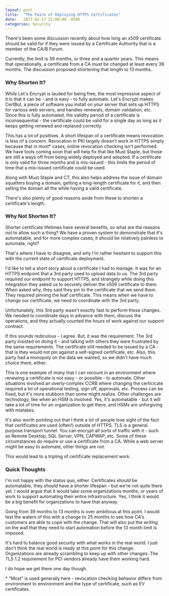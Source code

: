 ```yaml
---
layout: post
title:  "The Pains of Deploying HTTPS Certificates"
date:   2017-02-17 22:00:00 -0500
categories: Security
---
```


There's been some discussion recently about how long an x509 certificate should
be valid for if they were issued by a Certificate Authority that is a member
of the CA/B Forum.

Currently, the limit is 39 months, or three and a quarter years. This means that
operationally, a certificate from a CA must be changed at least every 39 months.
The discussion proposed shortening that length to 13 months.

### Why Shorten It?

While Let's Encrypt is lauded for being free, the most impressive aspect of it
is that it can be - and is easy - to fully automate. Let's Encrypt makes
CertBot, a piece of software you install on your server that sets up HTTPS for
various web servers, and handles renewals, domain validation, etc. Since this is
fully automated, the validity period of a certificate is inconsequential - the
certificate could be valid for a single day as long as it keeps getting renewed
and replaced correctly.

This has a lot of positives. A short lifespan of a certificate means revocation
is less of a concern. Revocation in PKI largely doesn't work in HTTPS simply
because that in most* cases, online revocation checking isn't performed. We have
tools coming soon that will help fix that like Must Staple, but those are still
a ways off from being widely deployed and adopted. If a certificate is only
valid for three months and is mis-issued - this limits the period of time that
a mis-issued certificate could be used.

Along with Must Staple and CT, this also helps address the issue of domain
squatters buying a domain, getting a long-length certificate for it, and then
selling the domain all the while having a valid certificate.

There's also plenty of good reasons aside from these to shorten a certificate's
length.

### Why Not Shorten It?

Shorter certificate lifetimes have several benefits, so what are the reasons *not*
to allow such a thing? We have a proven system to demonstrate that it's
automatable, and for more complex cases, it should be relatively painless to
automate, right?

That's where I have to disagree, and why I'm rather hesitant to support this
with the current state of certificate deployment.

I'd like to tell a short story about a certificate I had to manage. It was for
an HTTPS endpoint that a 3rd party used to upload data to us. The 3rd party
required our endpoint to support HTTPS, and strangely while doing this
integration they asked us to securely deliver the x509 certificate to them. When
asked why, they said they pin to the certificate that we send them. They
required pinning the leaf certificate. This means when we have to change our
certificate, we need to coordinate with the 3rd party.

Unfortunately, this 3rd party wasn't exactly fast to perform these changes.
We needed to coordinate days in advance with them, discuss the operations, and
they actually counted the hours of work against our support contract.

If this sounds rediculous - I agree. But, it was the requirement. The 3rd party
insisted on doing it - and talking with others they were frustrated by the same
requirements. The certificate still needed to be issued by a CA - that is they
would not pin against a self-signed certificate, etc. Also, this party had a
monopoly on the data we wanted, so we didn't have much choice there, either.

This is one example of *many* that I can recount in an environment where
renewing a certificate is not easy - or possible - to automate. Other situations
involved an overly-complex CCRB where changing the certicicate required a lot of
operational testing, sign off, approvals, etc. Process can be fixed, but it's
more stubborn than some might realize. Other challenges are technology, like
when an HSM is involved. Yes, it's automatable - but it will take a lot of time
for an organization to get there, and HSMs are unforgiving with mistakes.

It's also worth pointing out that I think a lot of people lose sight of
the fact that certificates are used (often!) outside of HTTPS. TLS is a general
purpose transport tunnel. You can encrypt all sorts of traffic with it - such as
Remote Desktop, SQL Server, VPN, CAPWAP, etc. Some of these circumstances do
require or use a certificate from a CA. While a web server might be easy to
automate, other things are not.

This would lead to a tripling of certificate replacement work.

### Quick Thoughts

I'm not happy with the status quo, either. Certificates *should* be automatable,
they *should* have a shorter lifespan - but we're not quite there yet. I would
argue that it would take some organizations months, or years of work to support
automating their entire infrastructure. Yes, I think it would be a big benefit
for organizations to have that anyway.

Going from 39 months to 13 months is over ambitious at this point. I would test
the waters of this with a change to 25 months to see how CA's customers are able
to cope with the change. That will also put the writing on the wall that they
need to start automation before the 13 month limit is imposed.

It's hard to balance good security with what works in the real world. I just
don't think the real world is ready at this point for this change. Organizations
are already scrambling to keep up with other changes. The TLS 1.2 requirement
for PCI vendors already have them working hard.

I do hope we get there one day though.

\* "Most" is used generally here - revocation checking behavior differs from
environment to environment and the type of certificate, such as EV certificates.